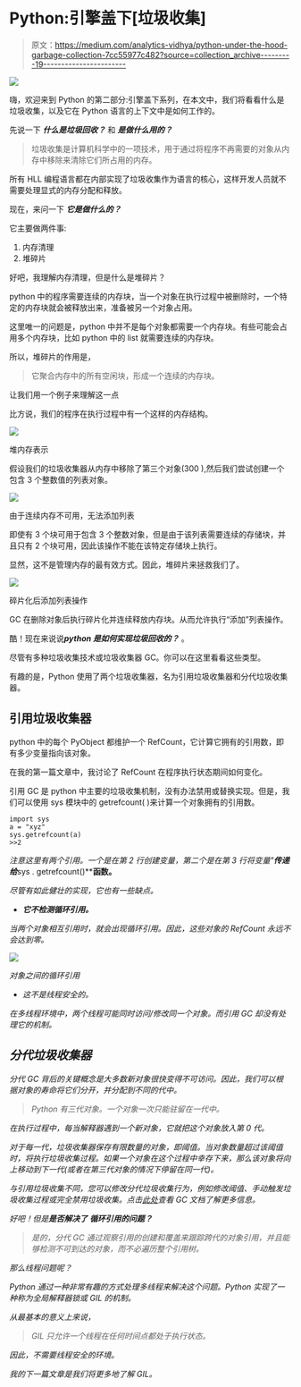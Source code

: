 # Python:引擎盖下[垃圾收集]

> 原文：<https://medium.com/analytics-vidhya/python-under-the-hood-garbage-collection-7cc55977c482?source=collection_archive---------19----------------------->

![](img/84b214ab87cbe328e5a57a2c4862271f.png)

嗨，欢迎来到 Python 的第二部分:引擎盖下系列，在本文中，我们将看看什么是垃圾收集，以及它在 Python 语言的上下文中是如何工作的。

先说一下 ***什么是垃圾回收？*** 和 ***是做什么用的？***

> 垃圾收集是计算机科学中的一项技术，用于通过将程序不再需要的对象从内存中移除来清除它们所占用的内存。

所有 HLL 编程语言都在内部实现了垃圾收集作为语言的核心，这样开发人员就不需要处理显式的内存分配和释放。

现在，来问一下 ***它是做什么的？***

它主要做两件事:

1.  内存清理
2.  堆碎片

好吧，我理解内存清理，但是什么是堆碎片？

python 中的程序需要连续的内存块，当一个对象在执行过程中被删除时，一个特定的内存块就会被释放出来，准备被另一个对象占用。

这里唯一的问题是，python 中并不是每个对象都需要一个内存块。有些可能会占用多个内存块，比如 python 中的 list 就需要连续的内存块。

所以，堆碎片的作用是，

> 它聚合内存中的所有空闲块，形成一个连续的内存块。

让我们用一个例子来理解这一点

比方说，我们的程序在执行过程中有一个这样的内存结构。

![](img/eb480d6e690e51dcbbdc691afd2f467a.png)

堆内存表示

假设我们的垃圾收集器从内存中移除了第三个对象(300 ),然后我们尝试创建一个包含 3 个整数值的列表对象。

![](img/64906cc1c6cf83e3d932f3fd6129b88e.png)

由于连续内存不可用，无法添加列表

即使有 3 个块可用于包含 3 个整数对象，但是由于该列表需要连续的存储块，并且只有 2 个块可用，因此该操作不能在该特定存储块上执行。

显然，这不是管理内存的最有效方式。因此，堆碎片来拯救我们了。

![](img/46b3a39d3a9a46821d216ef9ea111c25.png)

碎片化后添加列表操作

GC 在删除对象后执行碎片化并连续释放内存块。从而允许执行“添加”列表操作。

酷！现在来说说***python 是如何实现垃圾回收的？*** 。

尽管有多种垃圾收集技术或垃圾收集器 GC。你可以在这里看看这些类型。

有趣的是，Python 使用了两个垃圾收集器，名为引用垃圾收集器和分代垃圾收集器。

## 引用垃圾收集器

python 中的每个 PyObject 都维护一个 RefCount，它计算它拥有的引用数，即有多少变量指向该对象。

在我的第一篇文章中，我讨论了 RefCount 在程序执行状态期间如何变化。

引用 GC 是 python 中主要的垃圾收集机制，没有办法禁用或替换实现。但是，我们可以使用 sys 模块中的 getrefcount( <variable>)来计算一个对象拥有的引用数。</variable>

```
import sys
a = "xyz"
sys.getrefcount(a)
>>2
```

*注意这里有两个引用。一个是在第 2 行创建变量，第二个是在第 3 行将变量"***传递给****sys . getrefcount()****函数。**

*尽管有如此健壮的实现，它也有一些缺点。*

*   ***它不检测循环引用。***

*当两个对象相互引用时，就会出现循环引用。因此，这些对象的 RefCount 永远不会达到零。*

*![](img/4afb22dbd6c7451c4a9cb54082f9de77.png)*

*对象之间的循环引用*

*   *这不是线程安全的。*

*在多线程环境中，两个线程可能同时访问/修改同一个对象。而引用 GC 却没有处理它的机制。*

## *分代垃圾收集器*

*分代 GC 背后的关键概念是大多数新对象很快变得不可访问。因此，我们可以根据对象的寿命将它们分开，并分配到不同的代中。*

> *Python 有三代对象。一个对象一次只能驻留在一代中。*

*在执行过程中，每当解释器遇到一个新对象，它就把这个对象放入第 0 代。*

*对于每一代，垃圾收集器保存有限数量的对象，即阈值。当对象数量超过该阈值时，将执行垃圾收集过程。如果一个对象在这个过程中幸存下来，那么该对象将向上移动到下一代(或者在第三代对象的情况下停留在同一代)。*

*与引用垃圾收集不同，您可以修改分代垃圾收集行为，例如修改阈值、手动触发垃圾收集过程或完全禁用垃圾收集。点击[此处](https://docs.python.org/3/library/gc.html)查看 GC 文档了解更多信息。*

*好吧！但是**是否解决了** **循环引用的问题？***

> *是的，分代 GC 通过观察引用的创建和覆盖来跟踪跨代的对象引用，并且能够检测不可到达的对象，而不必遍历整个引用树。*

*那么线程问题呢？*

*Python 通过一种非常有趣的方式处理多线程来解决这个问题。Python 实现了一种称为全局解释器锁或 GIL 的机制。*

*从最基本的意义上来说，*

> *GIL 只允许一个线程在任何时间点都处于执行状态。*

*因此，不需要线程安全的环境。*

*我的下一篇文章是我们将更多地了解 GIL。*